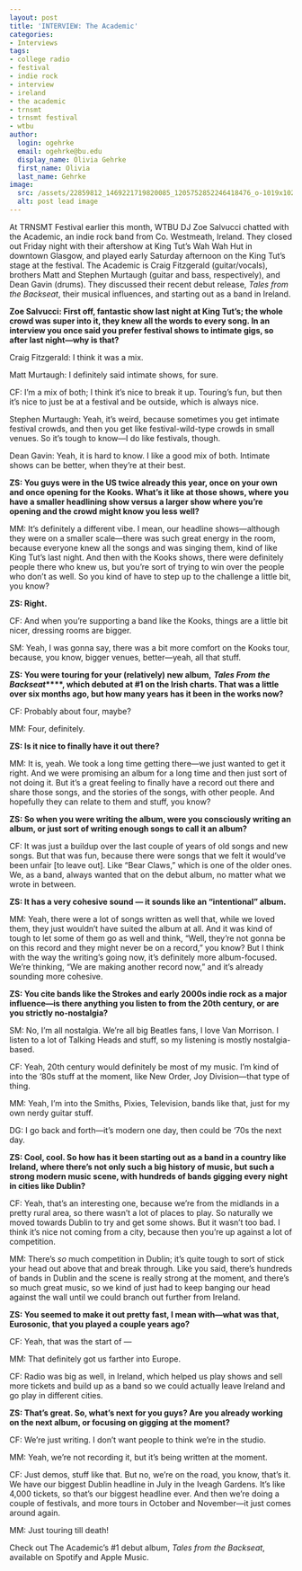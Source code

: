 ```yaml
---
layout: post
title: 'INTERVIEW: The Academic'
categories:
- Interviews
tags:
- college radio
- festival
- indie rock
- interview
- ireland
- the academic
- trnsmt
- trnsmt festival
- wtbu
author:
  login: ogehrke
  email: ogehrke@bu.edu
  display_name: Olivia Gehrke
  first_name: Olivia
  last_name: Gehrke
image:
  src: /assets/22859812_1469221719820085_1205752852246418476_o-1019x1024.jpg
  alt: post lead image
---
```


At TRNSMT Festival earlier this month, WTBU DJ Zoe Salvucci chatted with the Academic, an indie rock band from Co. Westmeath, Ireland. They closed out Friday night with their aftershow at King Tut’s Wah Wah Hut in downtown Glasgow, and played early Saturday afternoon on the King Tut’s stage at the festival. The Academic is Craig Fitzgerald (guitar/vocals), brothers Matt and Stephen Murtaugh (guitar and bass, respectively), and Dean Gavin (drums). They discussed their recent debut release, _Tales from the Backseat_, their musical influences, and starting out as a band in Ireland.

**Zoe Salvucci: First off, fantastic show last night at King Tut’s; the whole crowd was super into it, they knew all the words to every song. In an interview you once said you prefer festival shows to intimate gigs, so after last night—why is that?**

Craig Fitzgerald: I think it was a mix.

Matt Murtaugh: I definitely said intimate shows, for sure.

CF: I’m a mix of both; I think it’s nice to break it up. Touring’s fun, but then it’s nice to just be at a festival and be outside, which is always nice.

Stephen Murtaugh: Yeah, it’s weird, because sometimes you get intimate festival crowds, and then you get like festival-wild-type crowds in small venues. So it’s tough to know—I do like festivals, though.

Dean Gavin: Yeah, it is hard to know. I like a good mix of both. Intimate shows can be better, when they’re at their best.

**ZS: You guys were in the US twice already this year, once on your own and once opening for the Kooks. What’s it like at those shows, where you have a smaller headlining show versus a larger show where you’re opening and the crowd might know you less well?**

MM: It’s definitely a different vibe. I mean, our headline shows—although they were on a smaller scale—there was such great energy in the room, because everyone knew all the songs and was singing them, kind of like King Tut’s last night. And then with the Kooks shows, there were definitely people there who knew us, but you’re sort of trying to win over the people who don’t as well. So you kind of have to step up to the challenge a little bit, you know?

**ZS: Right.**

CF: And when you’re supporting a band like the Kooks, things are a little bit nicer, dressing rooms are bigger.

SM: Yeah, I was gonna say, there was a bit more comfort on the Kooks tour, because, you know, bigger venues, better—yeah, all that stuff.

**ZS: You were touring for your (relatively) new album,** **_Tales From the Backseat_****, which debuted at #1 on the Irish charts. That was a little over six months ago, but how many years has it been in the works now?**

CF: Probably about four, maybe?

MM: Four, definitely.

**ZS: Is it nice to finally have it out there?**

MM: It is, yeah. We took a long time getting there—we just wanted to get it right. And we were promising an album for a long time and then just sort of not doing it. But it’s a great feeling to finally have a record out there and share those songs, and the stories of the songs, with other people. And hopefully they can relate to them and stuff, you know?

**ZS: So when you were writing the album, were you consciously writing an album, or just sort of writing enough songs to call it an album?**

CF: It was just a buildup over the last couple of years of old songs and new songs. But that was fun, because there were songs that we felt it would’ve been unfair \[to leave out\]. Like “Bear Claws,” which is one of the older ones. We, as a band, always wanted that on the debut album, no matter what we wrote in between.

**ZS: It has a very cohesive sound — it sounds like an “intentional” album.**

MM: Yeah, there were a lot of songs written as well that, while we loved them, they just wouldn’t have suited the album at all. And it was kind of tough to let some of them go as well and think, “Well, they’re not gonna be on this record and they might never be on a record,” you know? But I think with the way the writing’s going now, it’s definitely more album-focused. We’re thinking, “We are making another record now,” and it’s already sounding more cohesive.

**ZS: You cite bands like the Strokes and early 2000s indie rock as a major influence—is there anything you listen to from the 20th century, or are you strictly no-nostalgia?**

SM: No, I’m all nostalgia. We’re all big Beatles fans, I love Van Morrison. I listen to a lot of Talking Heads and stuff, so my listening is mostly nostalgia-based.

CF: Yeah, 20th century would definitely be most of my music. I’m kind of into the ‘80s stuff at the moment, like New Order, Joy Division—that type of thing.

MM: Yeah, I’m into the Smiths, Pixies, Television, bands like that, just for my own nerdy guitar stuff.

DG: I go back and forth—it’s modern one day, then could be ‘70s the next day.

**ZS: Cool, cool. So how has it been starting out as a band in a country like Ireland, where there’s not only such a big history of music, but such a strong modern music scene, with hundreds of bands gigging every night in cities like Dublin?**

CF: Yeah, that’s an interesting one, because we’re from the midlands in a pretty rural area, so there wasn’t a lot of places to play. So naturally we moved towards Dublin to try and get some shows. But it wasn’t too bad. I think it’s nice not coming from a city, because then you’re up against a lot of competition.

MM: There’s _so_ much competition in Dublin; it’s quite tough to sort of stick your head out above that and break through. Like you said, there’s hundreds of bands in Dublin and the scene is really strong at the moment, and there’s so much great music, so we kind of just had to keep banging our head against the wall until we could branch out further from Ireland.

**ZS: You seemed to make it out pretty fast, I mean with—what was that, Eurosonic, that you played a couple years ago?**

CF: Yeah, that was the start of —

MM: That definitely got us farther into Europe.

CF: Radio was big as well, in Ireland, which helped us play shows and sell more tickets and build up as a band so we could actually leave Ireland and go play in different cities.

**ZS: That’s great. So, what’s next for you guys? Are you already working on the next album, or focusing on gigging at the moment?**

CF: We’re just writing. I don’t want people to think we’re in the studio.

MM: Yeah, we’re not recording it, but it’s being written at the moment.

CF: Just demos, stuff like that. But no, we’re on the road, you know, that’s it. We have our biggest Dublin headline in July in the Iveagh Gardens. It’s like 4,000 tickets, so that’s our biggest headline ever. And then we’re doing a couple of festivals, and more tours in October and November—it just comes around again.

MM: Just touring till death!

Check out The Academic’s #1 debut album, _Tales from the Backseat_, available on Spotify and Apple Music.